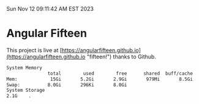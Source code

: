 Sun Nov 12 09:11:42 AM EST 2023

# Angular Fifteen


This project is live at [https://angularfifteen.github.io](https://angularfifteen.github.io "fifteen!") thanks to Github.

```bash
System Memory
               total        used        free      shared  buff/cache   available
Mem:            15Gi       5.2Gi       2.9Gi       979Mi       8.5Gi        10Gi
Swap:          8.0Gi       296Ki       8.0Gi
System Storage
2.1G	.
